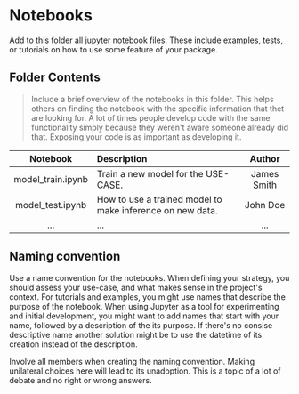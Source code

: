 # Notebooks

Add to this folder all jupyter notebook files. These include examples, tests,
or tutorials on how to use some feature of your package.

## Folder Contents

> Include a brief overview of the notebooks in this folder.
> This helps others on finding the notebook with the specific information
> that thet are looking for. A lot of times people develop code with the same
> functionality simply because they weren't aware someone already did that.
> Exposing your code is as important as developing it.

|   **Notebook**    | **Description**                                           |  **Author** |
|:-----------------:|:----------------------------------------------------------|:-----------:|
| model_train.ipynb | Train a new model for the USE-CASE.                       | James Smith |
| model_test.ipynb  | How to use a trained model to make inference on new data. |   John Doe  |
|        ...        | ...                                                       |     ...     |

## Naming convention

Use a name convention for the notebooks.
When defining your strategy, you should assess your use-case, and
what makes sense in the project's context. For tutorials and examples,
you might use names that describe the purpose of the notebook.
When using Jupyter as a tool for experimenting and initial development,
you might want to add names that start with your name, followed by
a description of the its purpose. If there's no consise descriptive name
another solution might be to use the datetime of its creation instead of the
description.

Involve all members when creating the naming convention.
Making unilateral choices here will lead to its unadoption.
This is a topic of a lot of debate and no right or wrong answers.

